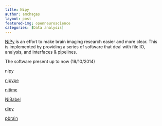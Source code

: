 ```yaml
---
title: Nipy
author: amchagas
layout: post
featured-img: openneuroscience
categories: [Data analysis]
---
```

[NiPy](http://nipy.org/) is an effort to make brain imaging research easier and more clear. This is implemented by providing a series of software that deal with file IO, analysis, and interfaces & pipelines.

The software present up to now (18/10/2014)

[nipy](http://nipy.org/nipy/stable/index.html)

[nipype](http://nipy.org/nipype/)

[nitime](http://nipy.org/nitime/)

[NiBabel](http://openeuroscience.wordpress.com/software/data-analysis-and-visualization/nipy/nibabel/ "NiBabel")

[dipy](http://nipy.org/dipy/)

[pbrain](https://github.com/nipy/pbrain)

&nbsp;
